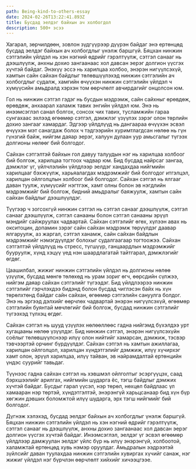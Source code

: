 ```yaml
---
path: Being-kind-to-others-essay
date: 2024-02-26T13:22:41.893Z
title: Бусдад эелдэг байхын ач холбогдол
description: 500+ эсээ
---
```



Хагарал, зөрчилдөөн, зовлон зүдгүүрээр дүүрэн байдаг энэ ертөнцөд бусдад эелдэг байхын ач холбогдлыг үнэлж баршгүй. Бяцхан нинжин сэтгэлийн үйлдэл нь хэн нэгний өдрийг гэрэлтүүлж, сэтгэл санааг нь дээшлүүлж, анхны дохио зангаанаас хол давсан эерэг долгион үүсгэх хүчтэй байдаг. Энэхүү эссэ нь харилцаа холбоо, энэрэн нигүүлсэхүй, хамтын сайн сайхан байдлыг төлөвшүүлэхэд нинжин сэтгэлийн ач холбогдлыг судалж, хамгийн өчүүхэн нинжин сэтгэлийн үйлдэл ч хүмүүсийн амьдралд хэрхэн том өөрчлөлт авчирдагийг онцолсон юм.

Гол нь нинжин сэтгэл гэдэг нь бусдын мэдрэмж, сайн сайхныг өрөвдөж, өрөвдөж, анхаарал халамж тавих энгийн үйлдэл юм. Энэ нь инээмсэглэл санал болгох, сонсох чих тавих, тусламжийн гараа сунгахаас эхлээд өгөөмөр сэтгэл, дэмжлэг үзүүлэх зэрэг олон төрлийн дохио зангааг хамардаг. Эдгээр үйлдлүүд нь дангаараа өчүүхэн эсвэл өчүүхэн мэт санагдаж болох ч тэдгээрийн хуримтлагдсан нөлөө нь гүн гүнзгий байж, нийгэм даяар эерэг, халуун дулаан уур амьсгалыг түгээх долгионы нөлөөг бий болгодог.

Сайхан сэтгэлтэй байхын гол давуу талуудын нэг нь харилцаа холбоог бий болгож, харилцаа тогтоох чадвар юм. Бид бусдад найрсаг зангаа, дэмжлэг үг, үйлчлэлийн үйлдлээр эелдэг хандахдаа нийгмийн харилцааг бэхжүүлж, харьяалагдах мэдрэмжийг бий болгодог итгэлцэл, харилцан ойлголцлын холбоог бий болгодог. Сайхан сэтгэл нь ялгааг даван туулж, хүмүүсийг нэгтгэж, хамт олны болон эв нэгдлийн мэдрэмжийг бий болгож, бидний амьдралыг баяжуулж, хамтын сайн сайхан байдлыг дээшлүүлдэг.

Түүгээр ч зогсохгүй нинжин сэтгэл нь сэтгэл санааг дээшлүүлж, сэтгэл санааг дээшлүүлж, сэтгэл санааны болон сэтгэл санааны эрүүл мэндийг сайжруулах чадвартай. Сайхан сэтгэлийг өгөх, хүлээн авах нь окситоцин, допамин зэрэг сайн сайхан мэдрэмж төрүүлдэг даавар ялгаруулж, аз жаргал, сэтгэл ханамж, сайн сайхан байдлын мэдрэмжийг нэмэгдүүлдэг болохыг судалгаагаар тогтоожээ. Сайхан сэтгэлтэй үйлдлүүд нь стресс, түгшүүр, ганцаардлын мэдрэмжийг бууруулж, хүнд хэцүү үед нэн шаардлагатай тайтгарал, дэмжлэгийг өгдөг.

Цаашилбал, жижиг нинжин сэтгэлийн үйлдэл нь долгионы нөлөө үзүүлж, бусдад мөнгө төлөхөд нь урам зориг өгч, өөрсдийн сүлжээ, нийгэм даяар сайхан сэтгэлийг түгээдэг. Бид үйлдлээрээ нинжин сэтгэлийг гэрчлэхдээ бидэнд болон бусдад чиглэсэн байх нь хүн төрөлхтөнд байдаг сайн сайхан, өгөөмөр сэтгэлийн сануулга болдог. Энэ нь эргээд дэлхийг өөрчлөх чадвартай энэрэн нигүүлсэхүй, өгөөмөр сэтгэлийн буянтай мөчлөгийг бий болгож, бусдад нинжин сэтгэлийг түгээхэд түлхэц өгдөг.

Сайхан сэтгэл нь шууд үзүүлэх нөлөөллөөс гадна нийгэмд бүхэлдээ урт хугацааны нөлөө үзүүлдэг. Бид нинжин сэтгэл, энэрэн нигүүлсэхүйн соёлыг төлөвшүүлснээр илүү олон нийтийг хамарсан, дэмжиж, тэсвэр тэвчээртэй орчинг бүрдүүлдэг. Сайхан сэтгэл нь хамтын ажиллагаа, харилцан ойлголцол, харилцан хүндэтгэлийг дэмжиж, илүү хүчирхэг хамт олон, эрүүл харилцаа, илүү тайван, эв найрамдалтай ертөнцийн үндэс суурийг тавьдаг.

Түүнээс гадна сайхан сэтгэл нь хэвшмэл ойлголтыг эсэргүүцэх, саад бэрхшээлийг арилгах, нийгмийн шударга ёс, тэгш байдлыг дэмжих хүчтэй байдаг. Бусдыг гарал үүсэл, нэр төрөл, нөхцөл байдлаас үл хамааран нэр төртэй, хүндэтгэлтэй, энэрэнгүй харьцсанаар бид хүн бүр хөгжин дэвших боломжтой илүү шударга, эрх тэгш нийгмийг бий болгодог.

Дүгнэж хэлэхэд, бусдад эелдэг байхын ач холбогдлыг үнэлж баршгүй. Бяцхан нинжин сэтгэлийн үйлдэл нь хэн нэгний өдрийг гэрэлтүүлж, сэтгэл санааг нь дээшлүүлж, анхны дохио зангаанаас хол давсан эерэг долгион үүсгэх хүчтэй байдаг. Инээмсэглэл, эелдэг үг эсвэл өгөөмөр үйлдлээр дамжуулан эелдэг үйлс бүр нь илүү энэрэнгүй, холбоотой, халамжтай ертөнцөд хувь нэмэр оруулдаг. Амьдралын ээдрээтэй зүйлсийг даван туулахдаа нинжин сэтгэлийн хувиргах хүчийг санаж, нэг жижиг үйлдэл нэг бүрчлэн өөрчлөлт хийхийг хичээцгээе.